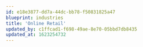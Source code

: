 ```yaml
---
id: e18e3877-dd7a-44dc-bb78-f50831825a47
blueprint: industries
title: 'Online Retail'
updated_by: c1ffcad1-f698-49ae-8e70-05bbd7db8435
updated_at: 1623254732
---
```

